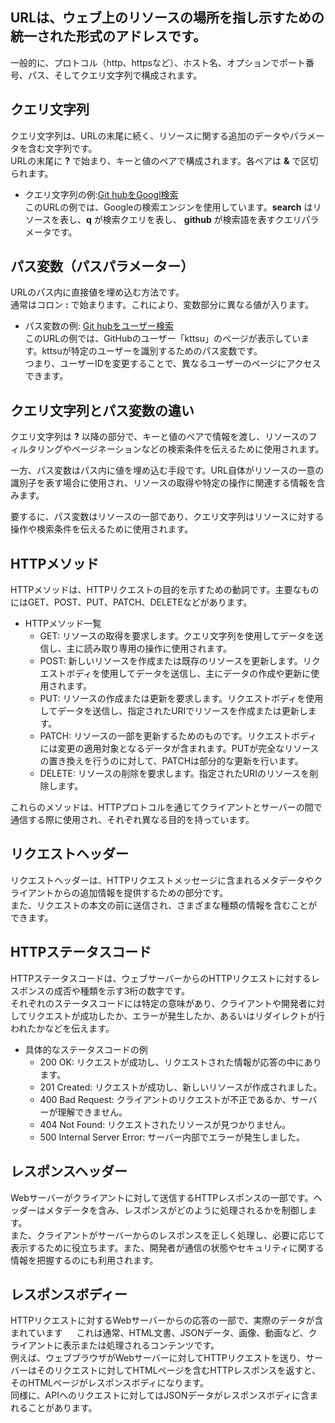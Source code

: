 ## URLは、ウェブ上のリソースの場所を指し示すための統一された形式のアドレスです。
一般的に、プロトコル（http、httpsなど）、ホスト名、オプションでポート番号、パス、そしてクエリ文字列で構成されます。    

## クエリ文字列
クエリ文字列は、URLの末尾に続く、リソースに関する追加のデータやパラメータを含む文字列です。  
URLの末尾に **?** で始まり、キーと値のペアで構成されます。各ペアは **&** で区切られます。  
 - クエリ文字列の例:[Git hubをGoogl検索](https://www.google.com/search?q=github)  
  このURLの例では、Googleの検索エンジンを使用しています。**search** はリソースを表し、**q** が検索クエリを表し、 **github** が検索語を表すクエリパラメータです。

## パス変数（パスパラメーター）
URLのパス内に直接値を埋め込む方法です。  
通常はコロン **:** で始まります。これにより、変数部分に異なる値が入ります。
 - パス変数の例: [Git hubをユーザー検索](https://github.com/kttsu)  
   このURLの例では、GitHubのユーザー「kttsu」のページが表示しています。kttsuが特定のユーザーを識別するためのパス変数です。  
   つまり、ユーザーIDを変更することで、異なるユーザーのページにアクセスできます。

## クエリ文字列とパス変数の違い
クエリ文字列は **?** 以降の部分で、キーと値のペアで情報を渡し、リソースのフィルタリングやページネーションなどの検索条件を伝えるために使用されます。　　

一方、パス変数はパス内に値を埋め込む手段です。URL自体がリソースの一意の識別子を表す場合に使用され、リソースの取得や特定の操作に関連する情報を含みます。  

要するに、パス変数はリソースの一部であり、クエリ文字列はリソースに対する操作や検索条件を伝えるために使用されます。


## HTTPメソッド
HTTPメソッドは、HTTPリクエストの目的を示すための動詞です。主要なものにはGET、POST、PUT、PATCH、DELETEなどがあります。  
 - HTTPメソッド一覧
   - GET: リソースの取得を要求します。クエリ文字列を使用してデータを送信し、主に読み取り専用の操作に使用されます。
   - POST: 新しいリソースを作成または既存のリソースを更新します。リクエストボディを使用してデータを送信し、主にデータの作成や更新に使用されます。
   - PUT: リソースの作成または更新を要求します。リクエストボディを使用してデータを送信し、指定されたURIでリソースを作成または更新します。
   - PATCH: リソースの一部を更新するためのものです。リクエストボディには変更の適用対象となるデータが含まれます。PUTが完全なリソースの置き換えを行うのに対して、PATCHは部分的な更新を行います。
   - DELETE: リソースの削除を要求します。指定されたURIのリソースを削除します。

 これらのメソッドは、HTTPプロトコルを通じてクライアントとサーバーの間で通信する際に使用され、それぞれ異なる目的を持っています。
    
## リクエストヘッダー  
リクエストヘッダーは、HTTPリクエストメッセージに含まれるメタデータやクライアントからの追加情報を提供するための部分です。  
また、リクエストの本文の前に送信され、さまざまな種類の情報を含むことができます。

## HTTPステータスコード
HTTPステータスコードは、ウェブサーバーからのHTTPリクエストに対するレスポンスの成否や種類を示す3桁の数字です。  
それぞれのステータスコードには特定の意味があり、クライアントや開発者に対してリクエストが成功したか、エラーが発生したか、あるいはリダイレクトが行われたかなどを伝えます。

 - 具体的なステータスコードの例
   - 200 OK: リクエストが成功し、リクエストされた情報が応答の中にあります。
   - 201 Created: リクエストが成功し、新しいリソースが作成されました。
   - 400 Bad Request: クライアントのリクエストが不正であるか、サーバーが理解できません。
   - 404 Not Found: リクエストされたリソースが見つかりません。
   - 500 Internal Server Error: サーバー内部でエラーが発生しました。

 ## レスポンスヘッダー  
 Webサーバーがクライアントに対して送信するHTTPレスポンスの一部です。ヘッダーはメタデータを含み、レスポンスがどのように処理されるかを制御します。  
 また、クライアントがサーバーからのレスポンスを正しく処理し、必要に応じて表示するために役立ちます。また、開発者が通信の状態やセキュリティに関する情報を把握するのにも利用されます。


## レスポンスボディー
HTTPリクエストに対するWebサーバーからの応答の一部で、実際のデータが含まれています  　
これは通常、HTML文書、JSONデータ、画像、動画など、クライアントに表示または処理されるコンテンツです。  
例えば、ウェブブラウザがWebサーバーに対してHTTPリクエストを送り、サーバーはそのリクエストに対してHTMLページを含むHTTPレスポンスを返すと、そのHTMLページがレスポンスボディになります。  
同様に、APIへのリクエストに対してはJSONデータがレスポンスボディに含まれることがあります。

